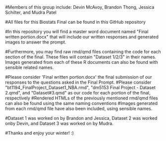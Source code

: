 #Members of this group include: Devin McAvoy, Brandon Thong, Jessica Schilter, and Mudra Patel

#All files for this Biostats Final can be found in this GitHub repository

#In this repository you will find a master word document named "Final written portion.docx" that will include our written responses and generated images to answer the prompt. 

#Furthermore, you may find raw rmd/qmd files containing the code for each section of the final. These files will contain "Dataset 1/2/3" in their names. Images generated from each of these R documents can also be found with sensible related names. 

#Please consider 'Final written portion.docx' the final submission of our responses to the questions asked in the Final Prompt.
#Please consider "bt1194_FinalProject_Dataset1_NBA.rmd", "dm5153 Final Project - Dataset 2.qmd", and "Dataset#3.qmd" as our code for each portion of the final, respectively
#Rendered HTMLs of the previously mentioned rmd/qmd files can also be found using the same naming conventions
#Images generated from each rmd/qmd file have also been included, using sensible names. 

#Dataset 1 was worked on by Brandon and Jessica, Dataset 2 was worked onby Devin, and Dataset 3 was worked on by Mudra.

#Thanks and enjoy your winter! :)
